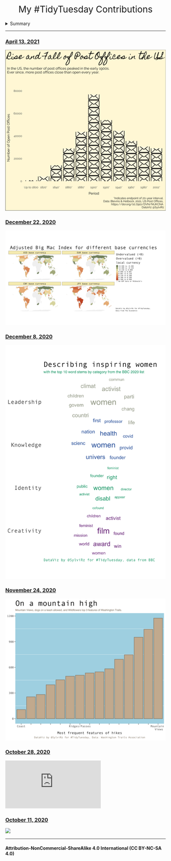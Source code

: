<h1 style="font-weight:normal" align="center">
  &nbsp;My #TidyTuesday Contributions&nbsp;
</h1>


<!--
Quick Link
-->


<details>
<summary>Summary</summary>

<!-- toc -->
* **2020**
  - December 22, 2020 [Big Mac](https://github.com/SylviRz/TidyTuesday/blob/main/20201222/bigmacindex_by_currency.jpg)
  - December 8, 2020 [BBC Influential Women](https://github.com/SylviRz/TidyTuesday/blob/main/20201208/describing_influential_women.png)
  - November 24, 2020 [Washington Trails](https://github.com/SylviRz/TidyTuesday/blob/main/20201124/mountainhigh1.png)
  - October 11, 2020 [Mobile Phones and Landlines](https://github.com/SylviRz/TidyTuesday/blob/main/20201011/callMeMobile.png)
  - October 28, 2020 [Windturbines in Canada](https://github.com/SylviRz/TidyTuesday/blob/main/20201028/manufacturers_province.pdf)
* **2021**
  - April 13, 2021 [Rise and Fall of US Post Offices](https://github.com/SylviRz/TidyTuesday/blob/main/20210413/20210413.png)
<!-- tocstop -->


</details>

***

### [April 13, 2021](https://github.com/SylviRz/TidyTuesday/blob/main/20210413/20210413.png) 

![](https://github.com/SylviRz/TidyTuesday/blob/main/20210413/20210413.png)



### [December 22, 2020](https://github.com/SylviRz/TidyTuesday/blob/main/20201222/bigmacindex_by_currency.jpg)

![](https://github.com/SylviRz/TidyTuesday/blob/main/20201222/bigmacindex_by_currency.jpg)



### [December 8, 2020](https://github.com/SylviRz/TidyTuesday/blob/main/20201208/describing_influential_women.png)

![](https://github.com/SylviRz/TidyTuesday/blob/main/20201208/describing_influential_women.png)


### [November 24, 2020](https://github.com/SylviRz/TidyTuesday/blob/main/20201124/mountainhigh1.png)

![](https://github.com/SylviRz/TidyTuesday/blob/main/20201124/mountainhigh1.png)

### [October 28, 2020](https://github.com/SylviRz/TidyTuesday/blob/main/20201028/manufacturers_province.pdf)

![](https://github.com/SylviRz/TidyTuesday/blob/main/20201028/manufacturers_province.pdf)

### [October 11, 2020](https://github.com/SylviRz/TidyTuesday/blob/main/20201011/callMeMobile.png)

![](https://github.com/SylviRz/TidyTuesday/blob/main/20201011/callMeMobile3.png)

***

#### Attribution-NonCommercial-ShareAlike 4.0 International (CC BY-NC-SA 4.0)
<div style="width:300px; height:200px">
<img src=https://camo.githubusercontent.com/00f7814990f36f84c5ea74cba887385d8a2f36be/68747470733a2f2f646f63732e636c6f7564706f7373652e636f6d2f696d616765732f63632d62792d6e632d73612e706e67 alt="" height="42">
</div>

